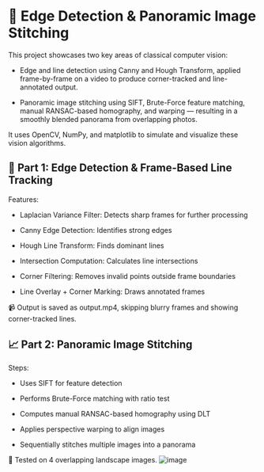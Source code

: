 # 🧠 Edge Detection & Panoramic Image Stitching

This project showcases two key areas of classical computer vision:

* Edge and line detection using Canny and Hough Transform, applied frame-by-frame on a video to produce corner-tracked and line-annotated output.

* Panoramic image stitching using SIFT, Brute-Force feature matching, manual RANSAC-based homography, and warping — resulting in a smoothly blended panorama from overlapping photos.

It uses OpenCV, NumPy, and matplotlib to simulate and visualize these vision algorithms.

## 🎯 Part 1: Edge Detection & Frame-Based Line Tracking
Features:
* Laplacian Variance Filter: Detects sharp frames for further processing

* Canny Edge Detection: Identifies strong edges

* Hough Line Transform: Finds dominant lines

* Intersection Computation: Calculates line intersections

* Corner Filtering: Removes invalid points outside frame boundaries

* Line Overlay + Corner Marking: Draws annotated frames

📹 Output is saved as output.mp4, skipping blurry frames and showing corner-tracked lines.

## 📈 Part 2: Panoramic Image Stitching
Steps:
* Uses SIFT for feature detection

* Performs Brute-Force matching with ratio test

* Computes manual RANSAC-based homography using DLT

* Applies perspective warping to align images

* Sequentially stitches multiple images into a panorama

📸 Tested on 4 overlapping landscape images.
![image](https://github.com/user-attachments/assets/399290fd-1d4d-4713-bc68-fe8ae9283f69)
